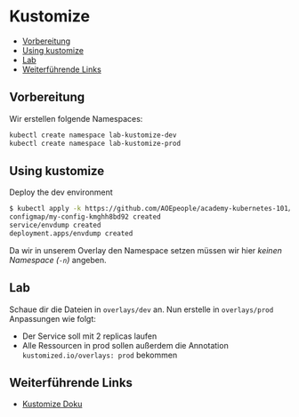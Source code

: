 # Kustomize
<!-- BEGIN mktoc -->

- [Vorbereitung](#vorbereitung)
- [Using kustomize](#using-kustomize)
- [Lab](#lab)
- [Weiterführende Links](#weiterführende-links)
<!-- END mktoc -->

## Vorbereitung

Wir erstellen folgende Namespaces:

```sh
kubectl create namespace lab-kustomize-dev
kubectl create namespace lab-kustomize-prod
```

## Using kustomize

Deploy the dev environment

```sh
$ kubectl apply -k https://github.com/AOEpeople/academy-kubernetes-101//kustomize/overlays/dev?ref=main
configmap/my-config-kmghh8bd92 created
service/envdump created
deployment.apps/envdump created
```

Da wir in unserem Overlay den Namespace setzen müssen wir hier _keinen Namespace (`-n`)_ angeben.

## Lab

Schaue dir die Dateien in `overlays/dev` an. Nun erstelle in `overlays/prod` Anpassungen wie folgt:

- Der Service soll mit 2 replicas laufen
- Alle Ressourcen in prod sollen außerdem die Annotation `kustomized.io/overlays: prod` bekommen

## Weiterführende Links

- [Kustomize Doku](https://kubectl.docs.kubernetes.io/references/kustomize/)
